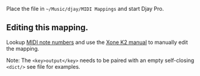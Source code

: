 Place the file in `~/Music/djay/MIDI Mappings` and start Djay Pro.

## Editing this mapping.

Lookup [MIDI note numbers](https://www.inspiredacoustics.com/en/MIDI_note_numbers_and_center_frequencies) and use the [Xone K2 manual](https://www.manualslib.com/manual/778554/Allen-And-Heath-Xone-K2.html?page=16#manual) to manually edit the mapping.

Note: The `<key>output</key>` needs to be paired with an empty self-closing `<dict/>` see file for examples.
